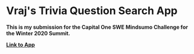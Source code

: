 # Vraj's Trivia Question Search App

**This is my submission for the Capital One SWE Mindsumo Challenge for the Winter 2020 Summit.**

**[Link to App](https://patelvap.github.io/TriviaQuestionSearch/)**
